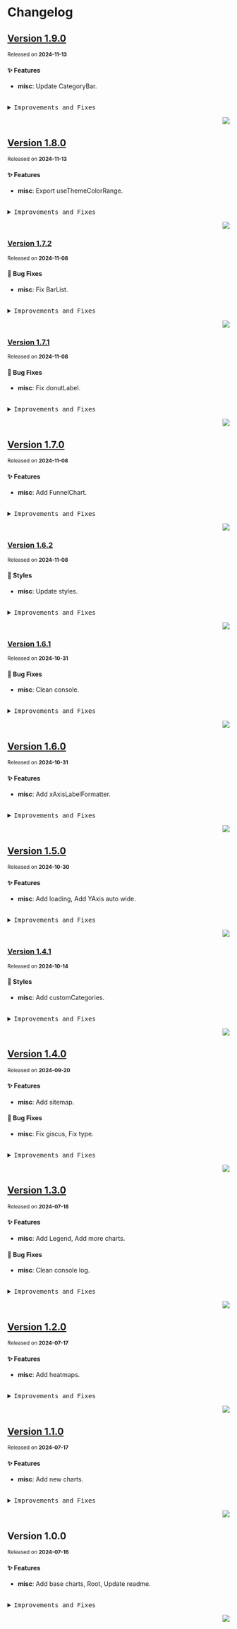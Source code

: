 <a name="readme-top"></a>

# Changelog

## [Version 1.9.0](https://github.com/lobehub/lobe-charts/compare/v1.8.0...v1.9.0)

<sup>Released on **2024-11-13**</sup>

#### ✨ Features

- **misc**: Update CategoryBar.

<br/>

<details>
<summary><kbd>Improvements and Fixes</kbd></summary>

#### What's improved

- **misc**: Update CategoryBar ([778b2a8](https://github.com/lobehub/lobe-charts/commit/778b2a8))

</details>

<div align="right">

[![](https://img.shields.io/badge/-BACK_TO_TOP-151515?style=flat-square)](#readme-top)

</div>

## [Version 1.8.0](https://github.com/lobehub/lobe-charts/compare/v1.7.2...v1.8.0)

<sup>Released on **2024-11-13**</sup>

#### ✨ Features

- **misc**: Export useThemeColorRange.

<br/>

<details>
<summary><kbd>Improvements and Fixes</kbd></summary>

#### What's improved

- **misc**: Export useThemeColorRange ([23c5bd1](https://github.com/lobehub/lobe-charts/commit/23c5bd1))

</details>

<div align="right">

[![](https://img.shields.io/badge/-BACK_TO_TOP-151515?style=flat-square)](#readme-top)

</div>

### [Version 1.7.2](https://github.com/lobehub/lobe-charts/compare/v1.7.1...v1.7.2)

<sup>Released on **2024-11-08**</sup>

#### 🐛 Bug Fixes

- **misc**: Fix BarList.

<br/>

<details>
<summary><kbd>Improvements and Fixes</kbd></summary>

#### What's fixed

- **misc**: Fix BarList ([caccc35](https://github.com/lobehub/lobe-charts/commit/caccc35))

</details>

<div align="right">

[![](https://img.shields.io/badge/-BACK_TO_TOP-151515?style=flat-square)](#readme-top)

</div>

### [Version 1.7.1](https://github.com/lobehub/lobe-charts/compare/v1.7.0...v1.7.1)

<sup>Released on **2024-11-08**</sup>

#### 🐛 Bug Fixes

- **misc**: Fix donutLabel.

<br/>

<details>
<summary><kbd>Improvements and Fixes</kbd></summary>

#### What's fixed

- **misc**: Fix donutLabel ([e9fcf3a](https://github.com/lobehub/lobe-charts/commit/e9fcf3a))

</details>

<div align="right">

[![](https://img.shields.io/badge/-BACK_TO_TOP-151515?style=flat-square)](#readme-top)

</div>

## [Version 1.7.0](https://github.com/lobehub/lobe-charts/compare/v1.6.2...v1.7.0)

<sup>Released on **2024-11-08**</sup>

#### ✨ Features

- **misc**: Add FunnelChart.

<br/>

<details>
<summary><kbd>Improvements and Fixes</kbd></summary>

#### What's improved

- **misc**: Add FunnelChart ([5c482d5](https://github.com/lobehub/lobe-charts/commit/5c482d5))

</details>

<div align="right">

[![](https://img.shields.io/badge/-BACK_TO_TOP-151515?style=flat-square)](#readme-top)

</div>

### [Version 1.6.2](https://github.com/lobehub/lobe-charts/compare/v1.6.1...v1.6.2)

<sup>Released on **2024-11-08**</sup>

#### 💄 Styles

- **misc**: Update styles.

<br/>

<details>
<summary><kbd>Improvements and Fixes</kbd></summary>

#### Styles

- **misc**: Update styles ([611b092](https://github.com/lobehub/lobe-charts/commit/611b092))

</details>

<div align="right">

[![](https://img.shields.io/badge/-BACK_TO_TOP-151515?style=flat-square)](#readme-top)

</div>

### [Version 1.6.1](https://github.com/lobehub/lobe-charts/compare/v1.6.0...v1.6.1)

<sup>Released on **2024-10-31**</sup>

#### 🐛 Bug Fixes

- **misc**: Clean console.

<br/>

<details>
<summary><kbd>Improvements and Fixes</kbd></summary>

#### What's fixed

- **misc**: Clean console ([7bbeae9](https://github.com/lobehub/lobe-charts/commit/7bbeae9))

</details>

<div align="right">

[![](https://img.shields.io/badge/-BACK_TO_TOP-151515?style=flat-square)](#readme-top)

</div>

## [Version 1.6.0](https://github.com/lobehub/lobe-charts/compare/v1.5.0...v1.6.0)

<sup>Released on **2024-10-31**</sup>

#### ✨ Features

- **misc**: Add xAxisLabelFormatter.

<br/>

<details>
<summary><kbd>Improvements and Fixes</kbd></summary>

#### What's improved

- **misc**: Add xAxisLabelFormatter ([027f576](https://github.com/lobehub/lobe-charts/commit/027f576))

</details>

<div align="right">

[![](https://img.shields.io/badge/-BACK_TO_TOP-151515?style=flat-square)](#readme-top)

</div>

## [Version 1.5.0](https://github.com/lobehub/lobe-charts/compare/v1.4.1...v1.5.0)

<sup>Released on **2024-10-30**</sup>

#### ✨ Features

- **misc**: Add loading, Add YAxis auto wide.

<br/>

<details>
<summary><kbd>Improvements and Fixes</kbd></summary>

#### What's improved

- **misc**: Add loading ([aeb5d5e](https://github.com/lobehub/lobe-charts/commit/aeb5d5e))
- **misc**: Add YAxis auto wide ([f4efb84](https://github.com/lobehub/lobe-charts/commit/f4efb84))

</details>

<div align="right">

[![](https://img.shields.io/badge/-BACK_TO_TOP-151515?style=flat-square)](#readme-top)

</div>

### [Version 1.4.1](https://github.com/lobehub/lobe-charts/compare/v1.4.0...v1.4.1)

<sup>Released on **2024-10-14**</sup>

#### 💄 Styles

- **misc**: Add customCategories.

<br/>

<details>
<summary><kbd>Improvements and Fixes</kbd></summary>

#### Styles

- **misc**: Add customCategories ([6c012c2](https://github.com/lobehub/lobe-charts/commit/6c012c2))

</details>

<div align="right">

[![](https://img.shields.io/badge/-BACK_TO_TOP-151515?style=flat-square)](#readme-top)

</div>

## [Version 1.4.0](https://github.com/lobehub/lobe-charts/compare/v1.3.0...v1.4.0)

<sup>Released on **2024-09-20**</sup>

#### ✨ Features

- **misc**: Add sitemap.

#### 🐛 Bug Fixes

- **misc**: Fix giscus, Fix type.

<br/>

<details>
<summary><kbd>Improvements and Fixes</kbd></summary>

#### What's improved

- **misc**: Add sitemap ([7c7273e](https://github.com/lobehub/lobe-charts/commit/7c7273e))

#### What's fixed

- **misc**: Fix giscus ([1fcbee2](https://github.com/lobehub/lobe-charts/commit/1fcbee2))
- **misc**: Fix type ([dfcb210](https://github.com/lobehub/lobe-charts/commit/dfcb210))

</details>

<div align="right">

[![](https://img.shields.io/badge/-BACK_TO_TOP-151515?style=flat-square)](#readme-top)

</div>

## [Version 1.3.0](https://github.com/lobehub/lobe-charts/compare/v1.2.0...v1.3.0)

<sup>Released on **2024-07-18**</sup>

#### ✨ Features

- **misc**: Add Legend, Add more charts.

#### 🐛 Bug Fixes

- **misc**: Clean console log.

<br/>

<details>
<summary><kbd>Improvements and Fixes</kbd></summary>

#### What's improved

- **misc**: Add Legend ([50e933c](https://github.com/lobehub/lobe-charts/commit/50e933c))
- **misc**: Add more charts ([668602d](https://github.com/lobehub/lobe-charts/commit/668602d))

#### What's fixed

- **misc**: Clean console log ([adce8db](https://github.com/lobehub/lobe-charts/commit/adce8db))

</details>

<div align="right">

[![](https://img.shields.io/badge/-BACK_TO_TOP-151515?style=flat-square)](#readme-top)

</div>

## [Version 1.2.0](https://github.com/lobehub/lobe-charts/compare/v1.1.0...v1.2.0)

<sup>Released on **2024-07-17**</sup>

#### ✨ Features

- **misc**: Add heatmaps.

<br/>

<details>
<summary><kbd>Improvements and Fixes</kbd></summary>

#### What's improved

- **misc**: Add heatmaps ([d95e9bf](https://github.com/lobehub/lobe-charts/commit/d95e9bf))

</details>

<div align="right">

[![](https://img.shields.io/badge/-BACK_TO_TOP-151515?style=flat-square)](#readme-top)

</div>

## [Version 1.1.0](https://github.com/lobehub/lobe-charts/compare/v1.0.0...v1.1.0)

<sup>Released on **2024-07-17**</sup>

#### ✨ Features

- **misc**: Add new charts.

<br/>

<details>
<summary><kbd>Improvements and Fixes</kbd></summary>

#### What's improved

- **misc**: Add new charts ([ecff501](https://github.com/lobehub/lobe-charts/commit/ecff501))

</details>

<div align="right">

[![](https://img.shields.io/badge/-BACK_TO_TOP-151515?style=flat-square)](#readme-top)

</div>

## Version 1.0.0

<sup>Released on **2024-07-16**</sup>

#### ✨ Features

- **misc**: Add base charts, Root, Update readme.

<br/>

<details>
<summary><kbd>Improvements and Fixes</kbd></summary>

#### What's improved

- **misc**: Add base charts ([c1c5a7d](https://github.com/lobehub/lobe-charts/commit/c1c5a7d))
- **misc**: Root ([c483aec](https://github.com/lobehub/lobe-charts/commit/c483aec))
- **misc**: Update readme ([4697c92](https://github.com/lobehub/lobe-charts/commit/4697c92))

</details>

<div align="right">

[![](https://img.shields.io/badge/-BACK_TO_TOP-151515?style=flat-square)](#readme-top)

</div>
